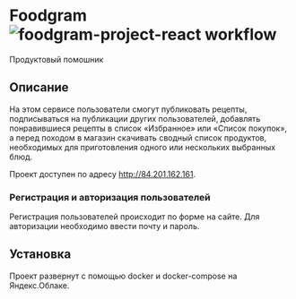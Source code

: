 # Foodgram ![foodgram-project-react workflow](https://github.com/Chist-Sergey/foodgram-project-react/actions/workflows/main.yml/badge.svg)
Продуктовый помошник

## Описание

На этом сервисе пользователи смогут публиковать рецепты, подписываться на публикации других пользователей, добавлять понравившиеся рецепты в список «Избранное» или «Список покупок», а перед походом в магазин скачивать сводный список продуктов, необходимых для приготовления одного или нескольких выбранных блюд.

Проект доступен по адресу http://84.201.162.161.

### Регистрация и авторизация пользователей

Регистрация пользователей происходит по форме на сайте. Для авторизации необходимо ввести почту и пароль.

## Установка
Проект развернут с помощью docker и docker-compose на Яндекс.Облаке.


